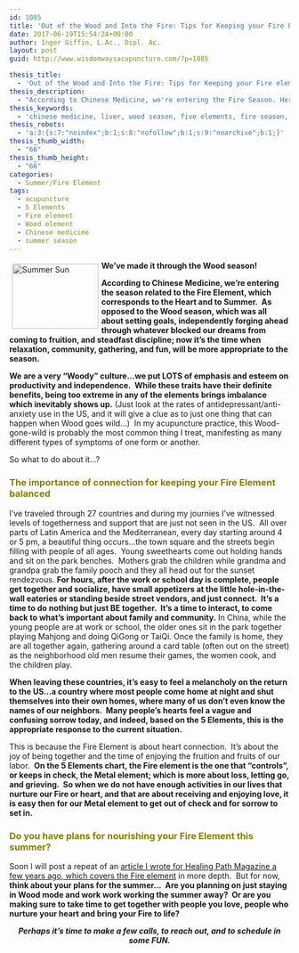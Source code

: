 ```yaml
---
id: 1085
title: 'Out of the Wood and Into the Fire: Tips for Keeping your Fire Element Balanced This Summer'
date: 2017-06-19T15:54:24+00:00
author: Inger Giffin, L.Ac., Dipl. Ac.
layout: post
guid: http://www.wisdomwaysacupuncture.com/?p=1085

thesis_title:
  - 'Out of the Wood and Into the Fire: Tips for Keeping your Fire element balanced this Summer'
thesis_description:
  - "According to Chinese Medicine, we're entering the Fire Season. Here's tips for helping our Fire element stay balanced."
thesis_keywords:
  - 'chinese medicine, liver, wood season, five elements, fire season, acupuncture, '
thesis_robots:
  - 'a:3:{s:7:"noindex";b:1;s:8:"nofollow";b:1;s:9:"noarchive";b:1;}'
thesis_thumb_width:
  - "66"
thesis_thumb_height:
  - "66"
categories:
  - Summer/Fire Element
tags:
  - acupuncture
  - 5 Elements
  - Fire element
  - Wood element
  - Chinese medicine
  - summer season
---
```

<img src="http://ih.constantcontact.com/fs085/1102844965003/img/79.jpg" alt="Summer Sun" width="155.4" height="116.4" align="left" border="0" hspace="5" vspace="5" />**We&#8217;ve made it through the Wood season!**

**According to Chinese Medicine, we&#8217;re entering the season related to the Fire Element, which corresponds to the Heart and to Summer.  As opposed to the Wood season, which was all about setting goals, independently forging ahead through whatever blocked our dreams from coming to fruition, and steadfast discipline; now it&#8217;s the time when relaxation, community, gathering, and fun, will be more appropriate to the season.**

**We are a very &#8220;Woody&#8221; culture&#8230;we put LOTS of emphasis and esteem on productivity and independence.  While these traits have their definite benefits, being too extreme in any of the elements brings imbalance which inevitably shows up.** (Just look at the rates of antidepressant/anti-anxiety use in the US, and it will give a clue as to just one thing that can happen when Wood goes wild&#8230;)  In my acupuncture practice, this Wood-gone-wild is probably the most common thing I treat, manifesting as many different types of symptoms of one form or another.

So what to do about it&#8230;?

### <span style="color: #808000;">The importance of connection for keeping your Fire Element balanced</span>

I&#8217;ve traveled through 27 countries and during my journies I&#8217;ve witnessed levels of togetherness and support that are just not seen in the US.  All over parts of Latin America and the Mediterranean, every day starting around 4 or 5 pm, a beautiful thing occurs&#8230;the town square and the streets begin filling with people of all ages.  Young sweethearts come out holding hands and sit on the park benches.  Mothers grab the children while grandma and grandpa grab the family pooch and they all head out for the sunset rendezvous. **For hours, after the work or school day is complete, people get together and socialize, have small appetizers at the little hole-in-the-wall eateries or standing beside street vendors, and just connect.  It&#8217;s a time to do nothing but just BE together.  It&#8217;s a time to interact, to come back to what&#8217;s important about family and community.** In China, while the young people are at work or school, the older ones sit in the park together playing Mahjong and doing QiGong or TaiQi. Once the family is home, they are all together again, gathering around a card table (often out on the street) as the neighborhood old men resume their games, the women cook, and the children play.

**When leaving these countries, it&#8217;s easy to feel a melancholy on the return to the US&#8230;a country where most people come home at night and shut themselves into their own homes, where many of us don&#8217;t even know the names of our neighbors.  Many people&#8217;s hearts feel a vague and confusing sorrow today, and indeed, based on the 5 Elements, this is the appropriate response to the current situation.**

This is because the Fire Element is about heart connection.  It&#8217;s about the joy of being together and the time of enjoying the fruition and fruits of our labor.  **On the 5 Elements chart, the Fire element is the one that &#8220;controls&#8221;, or keeps in check, the Metal element; which is more about loss, letting go, and grieving.  So when we do not have enough activities in our lives that nurture our Fire or heart, and that are about receiving and enjoying love, it is easy then for our Metal element to get out of check and for sorrow to set in.**

### <span style="color: #808000;">Do you have plans for nourishing your Fire Element this summer?</span>

Soon I will post a repeat of an [article I wrote for Healing Path Magazine a few years ago, which covers the Fire element](http://www.wisdomwaysacupuncture.com/2017/05/23/into-the-fire-we-go-more-tips-from-an-acupuncturist-for-staying-balanced-in-summer/) in more depth.  But for now, **think about your plans for the summer&#8230;  Are you planning on just staying in Wood mode and work work working the summer away?  Or are you making sure to take time to get together with people you love, people who nurture your heart and bring your Fire to life?** 

<p style="text-align: center;">
  <em><strong>Perhaps it&#8217;s time to make a few calls, to reach out, and to schedule in some FUN.</strong></em>
</p>